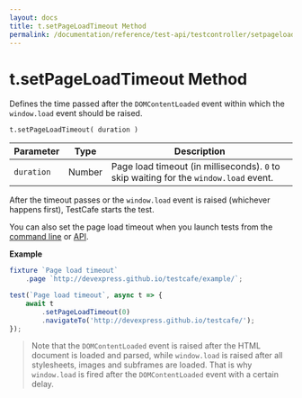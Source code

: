 ```yaml
---
layout: docs
title: t.setPageLoadTimeout Method
permalink: /documentation/reference/test-api/testcontroller/setpageloadtimeout.html
---
```

# t.setPageLoadTimeout Method

Defines the time passed after the `DOMContentLoaded` event within which the `window.load` event should be raised.

```text
t.setPageLoadTimeout( duration )
```

Parameter  | Type      | Description
---------- | --------- | -----------
`duration` | Number    | Page load timeout (in milliseconds). `0` to skip waiting for the `window.load` event.

After the timeout passes or the `window.load` event is raised (whichever happens first), TestCafe starts the test.

You can also set the page load timeout when you launch tests from the [command line](../../command-line-interface.md#--page-load-timeout-ms) or [API](../../programming-interface/runner.md#run).

**Example**

```js
fixture `Page load timeout`
    .page `http://devexpress.github.io/testcafe/example/`;

test(`Page load timeout`, async t => {
    await t
        .setPageLoadTimeout(0)
        .navigateTo('http://devexpress.github.io/testcafe/');
});
```

> Note that the `DOMContentLoaded` event is raised after the HTML document is loaded and parsed, while `window.load` is raised after all stylesheets, images and subframes are loaded. That is why `window.load` is fired after the `DOMContentLoaded` event with a certain delay.
